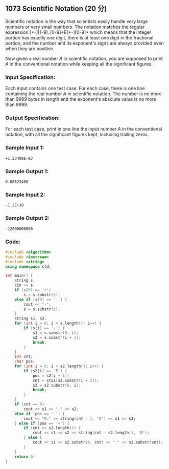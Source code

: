 ##  **1073 Scientific Notation (20 分)** 

Scientific notation is the way that scientists easily handle very large numbers or very small numbers. The notation matches the regular expression [+-][1-9]`.`[0-9]+E[+-][0-9]+ which means that the integer portion has exactly one digit, there is at least one digit in the fractional portion, and the number and its exponent's signs are always provided even when they are positive.

Now given a real number *A* in scientific notation, you are supposed to print *A* in the conventional notation while keeping all the significant figures.

### Input Specification:

Each input contains one test case. For each case, there is one line containing the real number *A* in scientific notation. The number is no more than 9999 bytes in length and the exponent's absolute value is no more than 9999.

### Output Specification:

For each test case, print in one line the input number *A* in the conventional notation, with all the significant figures kept, including trailing zeros.

### Sample Input 1:

```in
+1.23400E-03
```

### Sample Output 1:

```out
0.00123400
```

### Sample Input 2:

```in
-1.2E+10
```

### Sample Output 2:

```out
-12000000000
```

### Code:

```c++
#include <algorithm>
#include <iostream>
#include <string>
using namespace std;

int main() {
    string s;
    cin >> s;
    if (s[0] == '+')
        s = s.substr(1);
    else if (s[0] == '-') {
        cout << "-";
        s = s.substr(1);
    }
    string s1, s2;
    for (int i = 0; i < s.length(); i++) {
        if (s[i] == '.') {
            s1 = s.substr(0, i);
            s2 = s.substr(i + 1);
            break;
        }
    }
    int cnt;
    char pos;
    for (int i = 0; i < s2.length(); i++) {
        if (s2[i] == 'E') {
            pos = s2[i + 1];
            cnt = stoi(s2.substr(i + 2));
            s2 = s2.substr(0, i);
            break;
        }
    }
    if (cnt == 0)
        cout << s1 << "." << s2;
    else if (pos == '-') {
        cout << "0." << string(cnt - 1, '0') << s1 << s2;
    } else if (pos == '+') {
        if (cnt >= s2.length()) {
            cout << s1 << s2 << string(cnt - s2.length(), '0');
        } else {
            cout << s1 << s2.substr(0, cnt) << "." << s2.substr(cnt);
        }
    }
    return 0;
}
```

